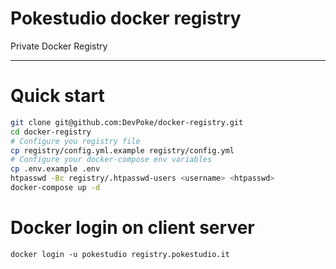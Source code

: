 # Pokestudio docker registry

Private Docker Registry

---

# Quick start

```bash
git clone git@github.com:DevPoke/docker-registry.git
cd docker-registry
# Configure you registry file
cp registry/config.yml.example registry/config.yml
# Configure your docker-compose env variables
cp .env.example .env
htpasswd -Bc registry/.htpasswd-users <username> <htpasswd>
docker-compose up -d
```

# Docker login on client server

```shell
docker login -u pokestudio registry.pokestudio.it
```

